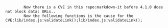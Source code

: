 
            Now there is a CVE in this repo:markdown-it before 4.1.0 does not block data: URLs..
            Now the following functions is the cause for the CVE:lib/index.js:validateLink();lib/index.js:validateLink();
            